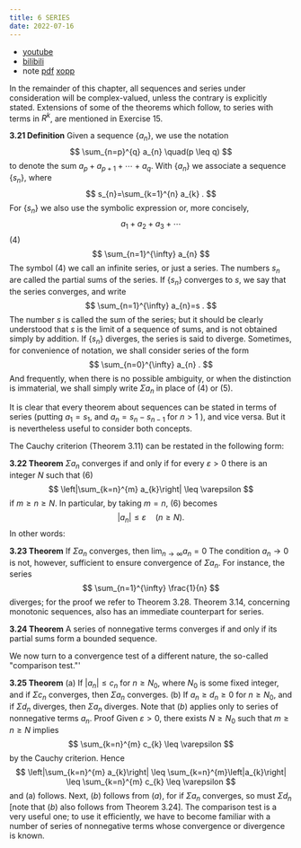 ```yaml
---
title: 6 SERIES
date: 2022-07-16
---
```


* [youtube](https://youtu.be/hm5qB3MuqY8)
* [bilibili](https://www.bilibili.com/video/BV1Sg411a7oP/)
* note [pdf](https://github.com/chen-gz/bed2/blob/b590a02f3a9e146a3f1e04f18fd66732c27014ff/17%20SERIES.pdf) [xopp](https://github.com/chen-gz/bed2/blob/b590a02f3a9e146a3f1e04f18fd66732c27014ff/17%20SERIES.xopp)

In the remainder of this chapter, all sequences and series under consideration will be complex-valued, unless the contrary is explicitly stated. Extensions of some of the theorems which follow, to series with terms in $R^{k}$, are mentioned in Exercise $15 .$

**3.21 Definition** Given a sequence $\left\{a_{n}\right\}$, we use the notation
$$
\sum_{n=p}^{q} a_{n} \quad(p \leq q)
$$
to denote the sum $a_{p}+a_{p+1}+\cdots+a_{q}$. With $\left\{a_{n}\right\}$ we associate a sequence $\left\{s_{n}\right\}$, where
$$
s_{n}=\sum_{k=1}^{n} a_{k} .
$$
For $\left\{s_{n}\right\}$ we also use the symbolic expression
or, more concisely,
$$
a_{1}+a_{2}+a_{3}+\cdots
$$
(4)
$$
\sum_{n=1}^{\infty} a_{n}
$$
The symbol (4) we call an infinite series, or just a series. The numbers $s_{n}$ are called the partial sums of the series. If $\left\{s_{n}\right\}$ converges to $s$, we say that the series converges, and write
$$
\sum_{n=1}^{\infty} a_{n}=s .
$$
The number $s$ is called the sum of the series; but it should be clearly understood that $s$ is the limit of a sequence of sums, and is not obtained simply by addition.
If $\left\{s_{n}\right\}$ diverges, the series is said to diverge.
Sometimes, for convenience of notation, we shall consider series of the form
$$
\sum_{n=0}^{\infty} a_{n} .
$$
And frequently, when there is no possible ambiguity, or when the distinction is immaterial, we shall simply write $\Sigma a_{n}$ in place of (4) or (5).

It is clear that every theorem about sequences can be stated in terms of series (putting $a_{1}=s_{1}$, and $a_{n}=s_{n}-s_{n-1}$ for $n>1$ ), and vice versa. But it is nevertheless useful to consider both concepts.

The Cauchy criterion (Theorem 3.11) can be restated in the following form:

**3.22 Theorem** $\Sigma a_{n}$ converges if and only if for every $\varepsilon>0$ there is an integer $N$ such that
(6)
$$
\left|\sum_{k=n}^{m} a_{k}\right| \leq \varepsilon
$$
if $m \geq n \geq N$.
In particular, by taking $m=n$, (6) becomes
$$
\left|a_{n}\right| \leq \varepsilon \quad(n \geq N) \text {. }
$$
In other words:

**3.23 Theorem** If $\Sigma a_{n}$ converges, then $\lim _{n \rightarrow \infty} a_{n}=0$
The condition $a_{n} \rightarrow 0$ is not, however, sufficient to ensure convergence of $\Sigma a_{n}$. For instance, the series
$$
\sum_{n=1}^{\infty} \frac{1}{n}
$$
diverges; for the proof we refer to Theorem 3.28.
Theorem 3.14, concerning monotonic sequences, also has an immediate counterpart for series.

**3.24 Theorem** A series of nonnegative terms converges if and only if its partial sums form a bounded sequence.

We now turn to a convergence test of a different nature, the so-called "comparison test."'

**3.25 Theorem**
(a) If $\left|a_{n}\right| \leq c_{n}$ for $n \geq N_{0}$, where $N_{0}$ is some fixed integer, and if $\Sigma c_{n}$ converges, then $\Sigma a_{n}$ converges.
(b) If $a_{n} \geq d_{n} \geq 0$ for $n \geq N_{0}$, and if $\Sigma d_{n}$ diverges, then $\Sigma a_{n}$ diverges.
Note that $(b)$ applies only to series of nonnegative terms $a_{n}$.
Proof Given $\varepsilon>0$, there exists $N \geq N_{0}$ such that $m \geq n \geq N$ implies
$$
\sum_{k=n}^{m} c_{k} \leq \varepsilon
$$
by the Cauchy criterion. Hence
$$
\left|\sum_{k=n}^{m} a_{k}\right| \leq \sum_{k=n}^{m}\left|a_{k}\right| \leq \sum_{k=n}^{m} c_{k} \leq \varepsilon
$$
and (a) follows.
Next, $(b)$ follows from $(a)$, for if $\Sigma a_{n}$ converges, so must $\Sigma d_{n}$ [note that $(b)$ also follows from Theorem 3.24].
The comparison test is a very useful one; to use it efficiently, we have to become familiar with a number of series of nonnegative terms whose convergence or divergence is known.
